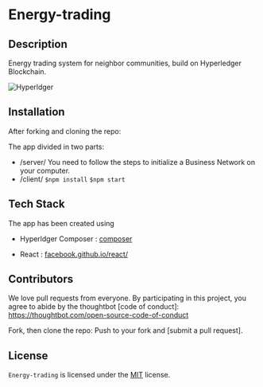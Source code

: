 # Energy-trading

## Description
Energy trading system for neighbor communities, build on Hyperledger Blockchain.

![Hyperldger](https://pbs.twimg.com/profile_images/697035383679295488/_6vl74tM_400x400.png)

## Installation

After forking and cloning the repo:

The app divided in two parts:
* /server/
You need to follow the steps to initialize a Business Network on your computer.
* /client/
  `$npm install`
  `$npm start`


## Tech Stack

The app has been created using
- Hyperldger Composer : [composer](https://hyperledger.github.io/composer/)

- React : [facebook.github.io/react/](https://facebook.github.io/react/)


## Contributors

We love pull requests from everyone. By participating in this project, you agree to abide by the thoughtbot
[code of conduct]: https://thoughtbot.com/open-source-code-of-conduct

Fork, then clone the repo:
Push to your fork and  [submit a pull request].


## License

`Energy-trading` is licensed under the [MIT](http://www.opensource.org/licenses/mit-license.php)  license.
